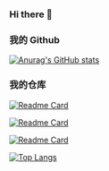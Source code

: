 ### Hi there 👋



### 我的 Github



[![Anurag's GitHub stats](https://github-readme-stats.vercel.app/api?username=666wcy&show_icons=true)]()



### 我的仓库

[![Readme Card](https://github-readme-stats.vercel.app/api/pin/?username=666wcy&repo=new_anime_rss)]()

[![Readme Card](https://github-readme-stats.vercel.app/api/pin/?username=666wcy&repo=seach_photo-telegram-bot-heroku)]()

[![Readme Card](https://github-readme-stats.vercel.app/api/pin/?username=666wcy&repo=qbittorent_rclone_upload)]()



[![Top Langs](https://github-readme-stats.vercel.app/api/top-langs/?username=666wcy)](wcyhttps://github.com/anuraghazra/github-readme-stats)